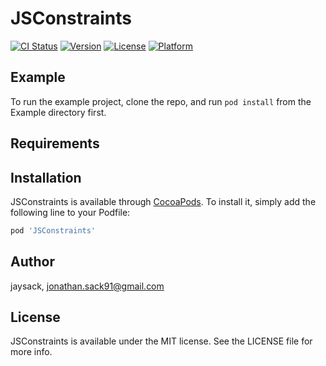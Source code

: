 # JSConstraints

[![CI Status](https://img.shields.io/travis/jaysack/JSConstraints.svg?style=flat)](https://travis-ci.org/jaysack/JSConstraints)
[![Version](https://img.shields.io/cocoapods/v/JSConstraints.svg?style=flat)](https://cocoapods.org/pods/JSConstraints)
[![License](https://img.shields.io/cocoapods/l/JSConstraints.svg?style=flat)](https://cocoapods.org/pods/JSConstraints)
[![Platform](https://img.shields.io/cocoapods/p/JSConstraints.svg?style=flat)](https://cocoapods.org/pods/JSConstraints)

## Example

To run the example project, clone the repo, and run `pod install` from the Example directory first.

## Requirements

## Installation

JSConstraints is available through [CocoaPods](https://cocoapods.org). To install
it, simply add the following line to your Podfile:

```ruby
pod 'JSConstraints'
```

## Author

jaysack, jonathan.sack91@gmail.com

## License

JSConstraints is available under the MIT license. See the LICENSE file for more info.
